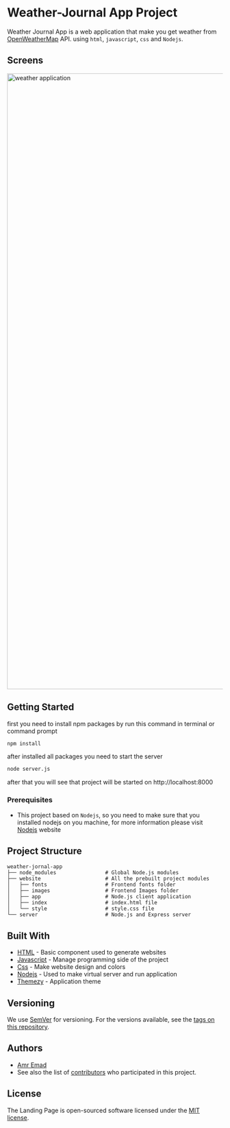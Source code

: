 # Weather-Journal App Project

Weather Journal App is a web application that make you get weather from [OpenWeatherMap](https://openweathermap.org)
API. using `html`, `javascript`, `css` and `Nodejs`.

## Screens
<img width="1437" alt="weather application" src="https://user-images.githubusercontent.com/11630742/114051846-c18d3680-988d-11eb-962c-9ffa778d9ea7.png">

## Getting Started

first you need to install npm packages by run this command in terminal or command prompt

```bash
npm install
```

after installed all packages you need to start the server

```bash
node server.js
```

after that you will see that project will be started on http://localhost:8000

### Prerequisites

- This project based on `Nodejs`, so you need to make sure that you installed nodejs on you machine, for more
  information please visit [Nodejs](https://nodejs.org/en/) website

## Project Structure

```
weather-jornal-app
├── node_modules                # Global Node.js modules
├── website                     # All the prebuilt project modules
│   ├── fonts                   # Frontend fonts folder
│   ├── images                  # Frontend Images folder
│   ├── app                     # Node.js client application
│   ├── index                   # index.html file
│   └── style                   # style.css file
└── server                      # Node.js and Express server
```

## Built With

* [HTML](https://html.com/) - Basic component used to generate websites
* [Javascript](https://www.javascript.com/) - Manage programming side of the project
* [Css](https://www.w3.org/Style/CSS/Overview.en.html) - Make website design and colors
* [Nodejs](https://nodejs.org/en/) - Used to make virtual server and run application
* [Themezy](https://www.themezy.com/demos/128-steel-weather-free-responsive-website-template) - Application theme

## Versioning

We use [SemVer](http://semver.org/) for versioning. For the versions available, see
the [tags on this repository](https://github.com/aemaddin/js-landingpage/tags).

## Authors

- [Amr Emad](https://github.com/aemaddin)
- See also the list of [contributors](https://github.com/aemaddin/weather-app/contributors) who participated in this
  project.

## License

The Landing Page is open-sourced software licensed under the [MIT license](https://opensource.org/licenses/MIT).
